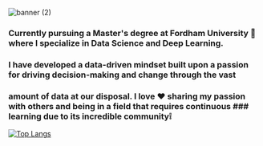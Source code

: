 ![banner (2)](https://github.com/Isaiahsmith68/Isaiahsmith68/assets/156860569/29cde293-b944-4837-bcac-d616edff9f97)
### Currently pursuing a Master's degree at Fordham University 🐏 where I specialize in Data Science and Deep Learning.
###  I have developed a data-driven mindset built upon a passion for driving decision-making and change through the vast 
###  amount of data at our disposal. I love ❤️ sharing my passion with others and being in a field that requires continuous       ###                              learning due to its incredible community❕



[![Top Langs](https://github-readme-stats.vercel.app/api/top-langs/?username=Isaiahsmith68&layout=donut)](https://github.com/anuraghazra/github-readme-stats)



<!--
**Isaiahsmith68/Isaiahsmith68** is a ✨ _special_ ✨ repository because its `README.md` (this file) appears on your GitHub profile.

Here are some ideas to get you started:

- 🔭 I’m currently working on ...
- 🌱 I’m currently learning ...
- 👯 I’m looking to collaborate on ...
- 🤔 I’m looking for help with ...
- 💬 Ask me about ...
- 📫 How to reach me: ...
- 😄 Pronouns: ...
- ⚡ Fun fact: ...
-->
